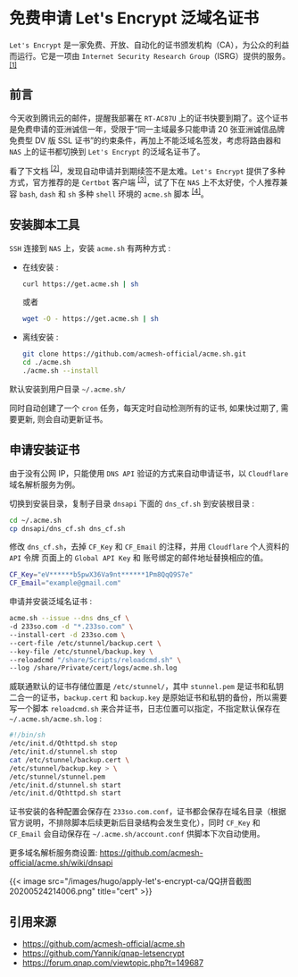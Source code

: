 # 免费申请 Let's Encrypt 泛域名证书


`Let's Encrypt` 是一家免费、开放、自动化的证书颁发机构（CA），为公众的利益而运行。它是一项由 `Internet Security Research Group`（ISRG）提供的服务。<sup>[[1]](https://letsencrypt.org/zh-cn/)</sup>

<!--more-->

## 前言

今天收到腾讯云的邮件，提醒我部署在 `RT-AC87U` 上的证书快要到期了。这个证书是免费申请的亚洲诚信一年，受限于“同一主域最多只能申请 20 张亚洲诚信品牌免费型 DV 版 SSL 证书”的约束条件，再加上不能泛域名签发，考虑将路由器和 `NAS` 上的证书都切换到 `Let's Encrypt` 的泛域名证书了。

看了下文档 <sup>[[2]](https://letsencrypt.org/zh-cn/docs/client-options/)</sup>，发现自动申请并到期续签不是太难。`Let's Encrypt` 提供了多种方式，官方推荐的是 `Certbot` 客户端 <sup>[[3]](https://certbot.eff.org/)</sup>，试了下在 `NAS` 上不太好使，个人推荐兼容 `bash`, `dash` 和 `sh` 多种 `shell` 环境的 `acme.sh` 脚本 <sup>[[4]](https://github.com/Neilpang/acme.sh/)</sup>。

## 安装脚本工具

`SSH` 连接到 `NAS` 上，安装 `acme.sh` 有两种方式 :

- 在线安装 :

  ```bash
  curl https://get.acme.sh | sh
  ```

  或者

  ```bash
  wget -O - https://get.acme.sh | sh
  ```

- 离线安装 :

  ```bash
  git clone https://github.com/acmesh-official/acme.sh.git
  cd ./acme.sh
  ./acme.sh --install
  ```

默认安装到用户目录 `~/.acme.sh/`

同时自动创建了一个 `cron` 任务，每天定时自动检测所有的证书, 如果快过期了, 需要更新, 则会自动更新证书。

## 申请安装证书

由于没有公网 IP，只能使用 `DNS API` 验证的方式来自动申请证书，以 `Cloudflare` 域名解析服务为例。

切换到安装目录，复制子目录 `dnsapi` 下面的 `dns_cf.sh` 到安装根目录 :

```bash
cd ~/.acme.sh
cp dnsapi/dns_cf.sh dns_cf.sh
```

修改 `dns_cf.sh`，去掉 `CF_Key` 和 `CF_Email` 的注释，并用 `Cloudflare` 个人资料的 `API` 令牌 页面上的 `Global API Key` 和 账号绑定的邮件地址替换相应的值。

```bash
CF_Key="eV******b5pwX36Va9nt******1Pm8QqQ9S7e"
CF_Email="example@gmail.com"
```

申请并安装泛域名证书 :

```bash
acme.sh --issue --dns dns_cf \
-d 233so.com -d "*.233so.com" \
--install-cert -d 233so.com \
--cert-file /etc/stunnel/backup.cert \
--key-file /etc/stunnel/backup.key \
--reloadcmd "/share/Scripts/reloadcmd.sh" \
--log /share/Private/cert/logs/acme.sh.log
```

威联通默认的证书存储位置是 `/etc/stunnel/`，其中 `stunnel.pem` 是证书和私钥二合一的证书，`backup.cert` 和 `backup.key` 是原始证书和私钥的备份，所以需要写一个脚本 `reloadcmd.sh` 来合并证书，日志位置可以指定，不指定默认保存在 `~/.acme.sh/acme.sh.log` :

```bash
#!/bin/sh
/etc/init.d/Qthttpd.sh stop
/etc/init.d/stunnel.sh stop
cat /etc/stunnel/backup.cert \
/etc/stunnel/backup.key > \
/etc/stunnel/stunnel.pem
/etc/init.d/stunnel.sh start
/etc/init.d/Qthttpd.sh start
```

证书安装的各种配置会保存在 `233so.com.conf`，证书都会保存在域名目录（根据官方说明，不排除脚本后续更新后目录结构会发生变化），同时 `CF_Key` 和 `CF_Email` 会自动保存在 `~/.acme.sh/account.conf` 供脚本下次自动使用。

更多域名解析服务商设置: <https://github.com/acmesh-official/acme.sh/wiki/dnsapi>

{{< image src="/images/hugo/apply-let's-encrypt-ca/QQ拼音截图20200524214006.png" title="cert" >}}

## 引用来源

- <https://github.com/acmesh-official/acme.sh>
- <https://github.com/Yannik/qnap-letsencrypt>
- <https://forum.qnap.com/viewtopic.php?t=149687>

